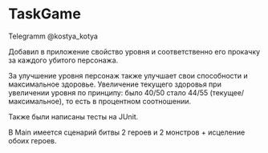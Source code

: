 # TaskGame
Telegramm @kostya_kotya

Добавил в приложение свойство уровня и соответственно его прокачку за каждого убитого персонажа.

За улучшение уровня персонаж также улучшает свои способности и максимальное здоровье.
Увеличение текущего здоровья при увеличении уровня по принципу: было 40/50 стало 44/55 (текущее/максимальное), то есть в процентном соотношении.

Также были написаны тесты на JUnit.

В Main имеется сценарий битвы 2 героев и 2 монстров + исцеление обоих героев.
